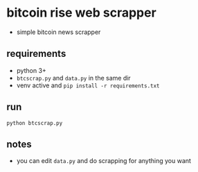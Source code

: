 # bitcoin rise web scrapper
- simple bitcoin news scrapper

## requirements
- python 3+
- ```btcscrap.py``` and ```data.py``` in the same dir
- venv active and ```pip install -r requirements.txt```

## run
```python btcscrap.py```

## notes
- you can edit ```data.py``` and do scrapping for anything you want